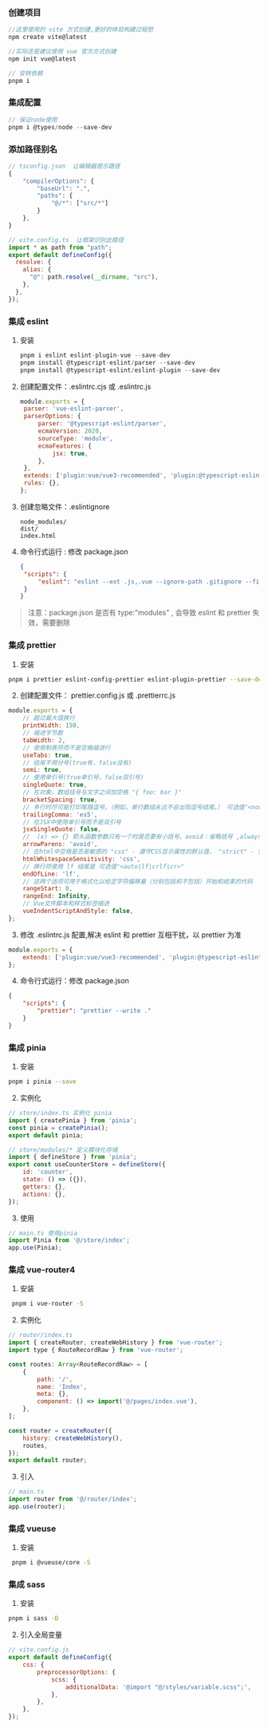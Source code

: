 ### 创建项目

```js
//这里使用的 vite 方式创建,更好的体验构建过程把
npm create vite@latest

//实际还是建议使用 vue 官方方式创建
npm init vue@latest

// 安转依赖
pnpm i
```

### 集成配置

```js
// 保证node使用
pnpm i @types/node --save-dev
```

### 添加路径别名

```js
// tsconfig.json  让编辑器提示路径
{
    "compilerOptions": {
        "baseUrl": ".",
        "paths": {
            "@/*": ["src/*"]
        }
    },
}

// vite.config.ts  让框架识别此路径
import * as path from "path";
export default defineConfig({
  resolve: {
    alias: {
      "@": path.resolve(__dirname, "src"),
    },
  },
});

```

### 集成 eslint

1. 安装
   ```js
   pnpm i eslint eslint-plugin-vue --save-dev
   pnpm install @typescript-eslint/parser --save-dev
   pnpm install @typescript-eslint/eslint-plugin --save-dev
   ```
2. 创建配置文件：.eslintrc.cjs 或 .eslintrc.js

   ```js
   module.exports = {
   	parser: 'vue-eslint-parser',
   	parserOptions: {
   		parser: '@typescript-eslint/parser',
   		ecmaVersion: 2020,
   		sourceType: 'module',
   		ecmaFeatures: {
   			jsx: true,
   		},
   	},
   	extends: ['plugin:vue/vue3-recommended', 'plugin:@typescript-eslint/recommended'],
   	rules: {},
   };
   ```

3. 创建忽略文件：.eslintignore

   ```
   node_modules/
   dist/
   index.html
   ```

4. 命令行式运行 : 修改 package.json

   ```json
   {
   	"scripts": {
   		"eslint": "eslint --ext .js,.vue --ignore-path .gitignore --fix src"
   	}
   }
   ```

> 注意：package.json 是否有 type:"modules" , 会导致 eslint 和 prettier 失效，需要删除

### 集成 prettier

1. 安装

```bash
pnpm i prettier eslint-config-prettier eslint-plugin-prettier --save-dev
```

2. 创建配置文件： prettier.config.js 或 .prettierrc.js

```js
module.exports = {
	// 超过最大值换行
	printWidth: 150,
	// 缩进字节数
	tabWidth: 2,
	// 使用制表符而不是空格缩进行
	useTabs: true,
	// 结尾不用分号(true有，false没有)
	semi: true,
	// 使用单引号(true单引号，false双引号)
	singleQuote: true,
	// 在对象，数组括号与文字之间加空格 "{ foo: bar }"
	bracketSpacing: true,
	// 多行时尽可能打印尾随逗号。（例如，单行数组永远不会出现逗号结尾。） 可选值"<none|es5|all>"，默认none
	trailingComma: 'es5',
	// 在JSX中使用单引号而不是双引号
	jsxSingleQuote: false,
	//  (x) => {} 箭头函数参数只有一个时是否要有小括号。avoid：省略括号 ,always：不省略括号
	arrowParens: 'avoid',
	// 在html中空格是否是敏感的 "css" - 遵守CSS显示属性的默认值， "strict" - 空格被认为是敏感的 ，"ignore" - 空格被认为是不敏感的
	htmlWhitespaceSensitivity: 'css',
	// 换行符使用 lf 结尾是 可选值"<auto|lf|crlf|cr>"
	endOfLine: 'lf',
	// 这两个选项可用于格式化以给定字符偏移量（分别包括和不包括）开始和结束的代码
	rangeStart: 0,
	rangeEnd: Infinity,
	// Vue文件脚本和样式标签缩进
	vueIndentScriptAndStyle: false,
};
```

3. 修改 .eslintrc.js 配置,解决 eslint 和 prettier 互相干扰，以 prettier 为准

```js
module.exports = {
	extends: ['plugin:vue/vue3-recommended', 'plugin:@typescript-eslint/recommended', 'prettier', 'plugin:prettier/recommended'],
};
```

4. 命令行式运行：修改 package.json

```json
{
	"scripts": {
		"prettier": "prettier --write ."
	}
}
```

### 集成 pinia

1. 安装

```bash
pnpm i pinia --save
```

2. 实例化

```js
// store/index.ts 实例化 pinia
import { createPinia } from 'pinia';
const pinia = createPinia();
export default pinia;

// store/modules/* 定义模块化存储
import { defineStore } from 'pinia';
export const useCounterStore = defineStore({
	id: 'counter',
	state: () => ({}),
	getters: {},
	actions: {},
});
```

3. 使用

```js
// main.ts 使用pinia
import Pinia from '@/store/index';
app.use(Pinia);
```

### 集成 vue-router4

1. 安装

```bash
 pnpm i vue-router -S
```

2. 实例化

```js
// router/index.ts
import { createRouter, createWebHistory } from 'vue-router';
import type { RouteRecordRaw } from 'vue-router';

const routes: Array<RouteRecordRaw> = [
	{
		path: '/',
		name: 'Index',
		meta: {},
		component: () => import('@/pages/index.vue'),
	},
];

const router = createRouter({
	history: createWebHistory(),
	routes,
});
export default router;
```

3. 引入

```js
// main.ts
import router from '@/router/index';
app.use(router);
```

### 集成 vueuse

1. 安装

```bash
 pnpm i @vueuse/core -S
```

### 集成 sass

1. 安装

```bash
pnpm i sass -D
```

2. 引入全局变量

```js
// vite.config.js
export default defineConfig({
	css: {
		preprocessorOptions: {
			scss: {
				additionalData: '@import "@/styles/variable.scss";',
			},
		},
	},
});
```
